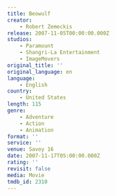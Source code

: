 ```yaml
---
title: Beowulf
creator:
    - Robert Zemeckis
release: 2007-11-05T00:00:00.000Z
studios:
    - Paramount
    - Shangri-La Entertainment
    - ImageMovers
original_title: ''
original_language: en
language:
    - English
country:
    - United States
length: 115
genre:
    - Adventure
    - Action
    - Animation
format: ''
service: ''
venue: Savoy 16
date: 2007-11-17T05:00:00.000Z
rating: ''
revisit: false
media: Movie
tmdb_id: 2310
---
```



